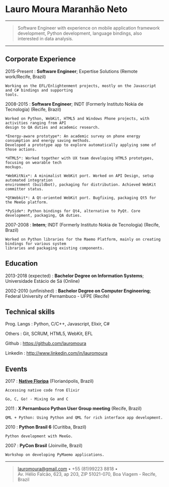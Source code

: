 Lauro Moura Maranhão Neto
=========================

----

>  Software Engineer with experience on mobile application framework development,
>  Python development, language bindings, also interested in data analysis.

----

Corporate Experience
--------------------

2015-Present
:   **Software Engineer**; Expertise Solutions (Remote work/Recife, Brazil)

    Working on the EFL/Enlightenment projects, mostly on the Javascript and C# bindings and supporting
    tools.

2008-2015
:   **Software Engineer**; INDT (Formerly Instituto Nokia de Tecnologia) (Recife, Brazil)

    Worked on Python, WebKit, HTML5 and Windows Phone projects, with activities ranging from API
    design to QA duties and academic research.

    *Energy-aware prototype*: An academic survey on phone energy consumption and energy saving methods.
    Developed a prototype app to explore automatically applying some of those actions.

    *HTML5*: Worked together with UX team developing HTML5 prototypes, focusing on wearable tech
    mockups.

    *WebKitNix*: A minimalist WebKit port. Worked on API Design, setup automated integration
    environment (buildbot), packaging for distribution. Achieved WebKit committer status.

    *QtWebkit*: A Qt-oriented WebKit port. Bugfixing, packaging Qt5 for the MeeGo platform.

    *PySide*: Python bindings for Qt4, alternative to PyQt. Core development, packaging, QA duties.

2007-2008
:   **Intern**; INDT (Formerly Instituto Nokia de Tecnologia) (Recife, Brazil)

    Worked on Python libraries for the Maemo Platform, mainly on creating bindings for various system
    libraries and packaging existing components.

Education
---------

2013-2018 (expected)
:   **Bachelor Degree on Information Systems**; Universidade Estácio de Sá (Online)

2002-2010 (unfinished)
:   **Bachelor Degree on Computer Engineering**; Federal University of Pernambuco - UFPE (Recife)

Technical skills 
----------------

Prog. Langs
:   Python, C/C++, Javascript, Elixir, C#

Others
:   Git, SCRUM, HTML5, WebKit, EFL

Github
:   https://github.com/lauromoura

Linkedin
:   http://www.linkedin.com/in/lauromoura

Events
------

2017
:   [**Native Floripa**](https://nativefloripa2017.sched.com/speaker/lauromoura) (Florianópolis, Brazil)

    Accessing native code from Elixir

    Go, C, Go! - Mixing Go and C

2011
:   **X Pernambuco Python User Group meeting** (Recife, Brazil)

    QML + Python: Using Python and QML for rich interface app development.

2010
:   **Python Brasil 6** (Curitiba, Brazil)

    Python development with MeeGo.

2007
:   **PyCon Brasil** (Joinville, Brazil)

    Workshop on developing PyMaemo applications.

----

> <lauromoura@gmail.com> • +55 (81)99223 8818 • \
> Av. Hélio Falcão, 623, ap 203, ZIP 51021-070, Boa Viagem - Recife, Brazil
